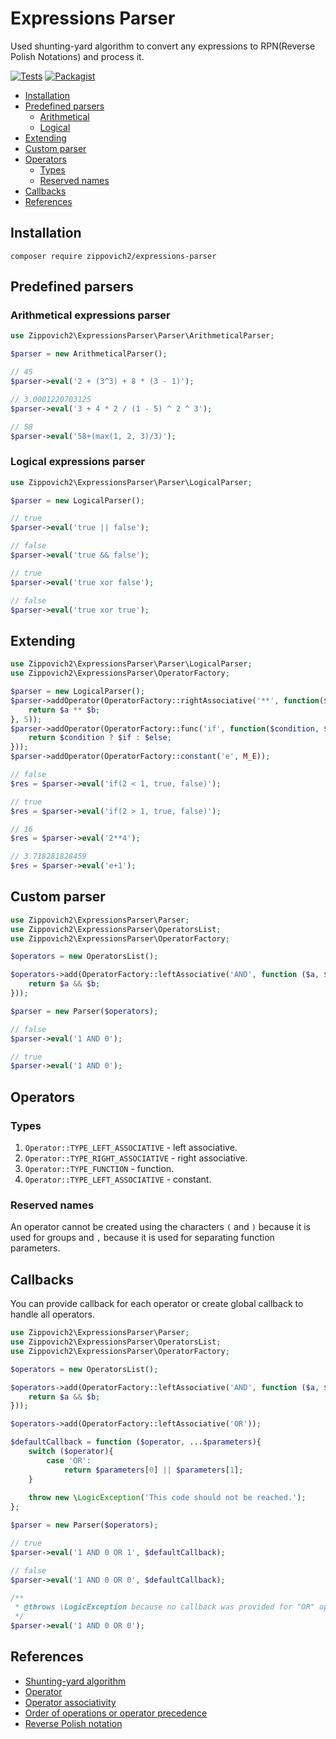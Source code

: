 # Expressions Parser

Used shunting-yard algorithm to convert any expressions to RPN(Reverse Polish Notations) and process it.

[![Tests](https://github.com/zippovich2/expressions-parser/actions/workflows/ci-tests.yaml/badge.svg?branch=main)](https://github.com/Zippovich2/expressions-parser/actions/workflows/ci-tests.yaml)
[![Packagist](https://img.shields.io/packagist/v/zippovich2/expressions-parser.svg)](https://packagist.org/packages/zippovich2/expressions-parser)

- [Installation](#installation)
- [Predefined parsers](#predefined-parsers)
    * [Arithmetical](#arithmetical-expressions-parser)
    * [Logical](#logical-expressions-parser)
- [Extending](#extending)
- [Custom parser](#custom-parser)
- [Operators](#operators)
    * [Types](#types)
    * [Reserved names](#reserved-names)
- [Callbacks](#callbacks)
- [References](#references)

## Installation

`composer require zippovich2/expressions-parser`

## Predefined parsers

### Arithmetical expressions parser
```php
use Zippovich2\ExpressionsParser\Parser\ArithmeticalParser;

$parser = new ArithmeticalParser();

// 45
$parser->eval('2 + (3^3) + 8 * (3 - 1)'); 

// 3.0001220703125
$parser->eval('3 + 4 * 2 / (1 - 5) ^ 2 ^ 3'); 

// 58
$parser->eval('58+(max(1, 2, 3)/3)'); 
```

### Logical expressions parser
```php
use Zippovich2\ExpressionsParser\Parser\LogicalParser;

$parser = new LogicalParser();

// true
$parser->eval('true || false'); 

// false
$parser->eval('true && false'); 

// true
$parser->eval('true xor false'); 

// false
$parser->eval('true xor true'); 
```

## Extending
```php
use Zippovich2\ExpressionsParser\Parser\LogicalParser;
use Zippovich2\ExpressionsParser\OperatorFactory;

$parser = new LogicalParser();
$parser->addOperator(OperatorFactory::rightAssociative('**', function($a, $b){
    return $a ** $b;
}, 5));
$parser->addOperator(OperatorFactory::func('if', function($condition, $if, $else){
    return $condition ? $if : $else;
}));
$parser->addOperator(OperatorFactory::constant('e', M_E));

// false
$res = $parser->eval('if(2 < 1, true, false)');

// true
$res = $parser->eval('if(2 > 1, true, false)');

// 16
$res = $parser->eval('2**4');

// 3.718281828459
$res = $parser->eval('e+1');
```

## Custom parser

```php
use Zippovich2\ExpressionsParser\Parser;
use Zippovich2\ExpressionsParser\OperatorsList;
use Zippovich2\ExpressionsParser\OperatorFactory;

$operators = new OperatorsList();

$operators->add(OperatorFactory::leftAssociative('AND', function ($a, $b){
    return $a && $b;
}));

$parser = new Parser($operators);

// false
$parser->eval('1 AND 0');

// true
$parser->eval('1 AND 0');
```

## Operators

### Types
1. `Operator::TYPE_LEFT_ASSOCIATIVE` - left associative.
2. `Operator::TYPE_RIGHT_ASSOCIATIVE` - right associative.
3. `Operator::TYPE_FUNCTION` - function.
4. `Operator::TYPE_LEFT_ASSOCIATIVE` - constant.

### Reserved names
An operator cannot be created using the characters `(` and `)` because it is used for groups 
and `,` because it is used for separating function parameters.

## Callbacks

You can provide callback for each operator or create global callback to handle all operators.

```php
use Zippovich2\ExpressionsParser\Parser;
use Zippovich2\ExpressionsParser\OperatorsList;
use Zippovich2\ExpressionsParser\OperatorFactory;

$operators = new OperatorsList();

$operators->add(OperatorFactory::leftAssociative('AND', function ($a, $b){
    return $a && $b;
}));

$operators->add(OperatorFactory::leftAssociative('OR'));

$defaultCallback = function ($operator, ...$parameters){
    switch ($operator){
        case 'OR':
            return $parameters[0] || $parameters[1];
    }
    
    throw new \LogicException('This code should not be reached.');
};

$parser = new Parser($operators);

// true
$parser->eval('1 AND 0 OR 1', $defaultCallback);

// false
$parser->eval('1 AND 0 OR 0', $defaultCallback);

/**
 * @throws \LogicException because no callback was provided for "OR" operator. 
 */
$parser->eval('1 AND 0 OR 0');
```

## References
- [Shunting-yard algorithm](https://en.wikipedia.org/wiki/Shunting-yard_algorithm)
- [Operator](https://en.wikipedia.org/wiki/Operator_(computer_programming))
- [Operator associativity](https://en.wikipedia.org/wiki/Operator_associativity)
- [Order of operations or operator precedence](https://en.wikipedia.org/wiki/Order_of_operations)
- [Reverse Polish notation](https://en.wikipedia.org/wiki/Reverse_Polish_notation)

